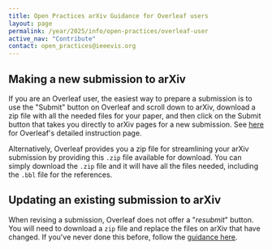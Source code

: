 ```yaml
---
title: Open Practices arXiv Guidance for Overleaf users
layout: page
permalink: /year/2025/info/open-practices/overleaf-user
active_nav: "Contribute"
contact: open_practices@ieeevis.org
---
```


## Making a new submission to arXiv

If you are an Overleaf user, the easiest way to prepare a submission is to use the "Submit" button on Overleaf and scroll down to arXiv, download a zip file with all the needed files for your paper, and then click on the Submit button that takes you directly to arXiv pages for a new submission. See [here](https://www.overleaf.com/learn/how-to/LaTeX_checklist_for_arXiv_submissions) for Overleaf's detailed instruction page.

Alternatively, Overleaf provides you a zip file for streamlining your arXiv submission by providing this `.zip` file available for download. You can simply download the `.zip` file and it will have all the files needed, including the `.bbl` file for the references.

## Updating an existing submission to arXiv

When revising a submission, Overleaf does not offer a "*resubmit*" button. You will need to download a `zip` file and replace the files on arXiv that have changed. If you've never done this before, follow the [guidance here](updating-arxiv-post-publication).
